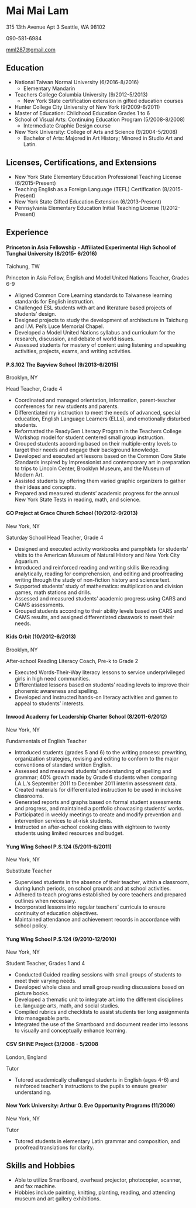# Mai Mai Lam

315 13th Avenue Apt 3 Seattle, WA 98102

090-581-6984

[mml287@gmail.com](mailto:mml287@gmail.com)

## Education
* National Taiwan Normal University  (6/2016-8/2016)
  * Elementary Mandarin
* Teachers College Columbia University (9/2012-5/2013)
  * New York State certification extension in gifted education courses
*  Hunter College City University of New York (9/2009-6/2011)
  * Master of Education: Childhood Education Grades 1 to 6
* School of Visual Arts: Continuing Education Program (5/2008-8/2008)
  * Intermediate Graphic Design course
* New York University: College of Arts and Science (9/2004-5/2008)
  * Bachelor of Arts: Majored in Art History; Minored in Studio Art and Latin.

## Licenses, Certifications, and Extensions

* New York State Elementary Education Professional Teaching License (6/2015-Present)
* Teaching English as a Foreign Language (TEFL) Certification (8/2015-Present)
* New York State Gifted Education Extension (6/2013-Present)
* Pennsylvania Elementary Education Initial Teaching License (1/2012-Present)

## Experience

#### Princeton in Asia Fellowship - Affiliated Experimental High School of Tunghai University (8/2015- 6/2016)

Taichung, TW

Princeton in Asia Fellow, English and Model United Nations Teacher, Grades 6-9

* Aligned Common Core Learning standards to Taiwanese learning standards for English instruction.
* Challenged ESL students with art and literature based projects of students’ design.
* Designed projects to study the development of architecture in Taichung and I.M. Pei’s Luce Memorial Chapel.
* Developed a Model United Nations syllabus and curriculum for the research, discussion, and debate of world issues.
* Assessed students for mastery of content using listening and speaking activities, projects, exams, and writing activities.

#### P.S.102 The Bayview School (9/2013-6/2015)

Brooklyn, NY

Head Teacher, Grade 4

* Coordinated and managed orientation, information, parent-teacher conferences for new students and parents.
* Differentiated my instruction to meet the needs of advanced, special education, English Language Learners (ELLs), and emotionally disturbed students.
* Reformatted the ReadyGen Literacy Program in the Teachers College Workshop model for student centered small group instruction.
* Grouped students according based on their multiple-entry levels to target their needs and engage their background knowledge.
* Developed and executed art lessons based on the Common Core State Standards inspired by Impressionist and contemporary art in preparation to trips to Lincoln Center, Brooklyn Museum, and the Museum of Modern Art.
* Assisted students by offering them varied graphic organizers to gather their ideas and concepts.
* Prepared and measured students’ academic progress for the annual New York State Tests in reading, math, and science.

#### GO Project at Grace Church School (10/2012-9/2013)

New York, NY

Saturday School Head Teacher, Grade 4

* Designed and executed activity workbooks and pamphlets for students’ visits to the American Museum of Natural History and New York City Aquarium.
* Introduced and reinforced reading and writing skills like reading analytically, reading for comprehension, and editing and proofreading writing through the study of non-fiction history and science text.
* Supported students’ study of mathematics: multiplication and division games, math stations and drills.
* Assessed and measured students’ academic progress using CARS and CAMS assessments.
* Grouped students according to their ability levels based on CARS and CAMS results, and assigned differentiated classwork to meet their needs.

#### Kids Orbit (10/2012-6/2013)

Brooklyn, NY

After-school Reading Literacy Coach, Pre-k to Grade 2

* Executed Words-Their-Way literacy lessons to service underprivileged girls in high need communities.
* Differentiated lessons based on students’ reading levels to improve their phonemic awareness and spelling.
* Developed and instructed hands-on literacy activities and games to appeal to students’ interests.

#### Inwood Academy for Leadership Charter School (8/2011-6/2012)

New York, NY

Fundamentals of English Teacher

* Introduced students (grades 5 and 6) to the writing process: prewriting, organization strategies, revising and editing to conform to the major conventions of standard written English.
* Assessed and measured students’ understanding of spelling and grammar; 40% growth made by Grade 6 students when comparing I.A.L.’s September 2011 to December 2011 interim assessment data.
* Created materials for differentiated instruction to be used in inclusive classrooms.
* Generated reports and graphs based on formal student assessments and progress, and maintained a portfolio showcasing students’ works.
* Participated in weekly meetings to create and modify prevention and intervention services to at-risk students.
* Instructed an after-school cooking class with eighteen to twenty students using limited resources and budget.

#### Yung Wing School P.S.124 (5/2011-6/2011)

New York, NY

Substitute Teacher

* Supervised students in the absence of their teacher, within a classroom, during lunch periods, on school grounds and at school activities.
* Adhered to teach programs established by core teachers and prepared outlines when necessary.
* Incorporated lessons into regular teachers’ curricula to ensure continuity of education objectives.
* Maintained attendance and achievement records in accordance with school policy.

#### Yung Wing School P.S.124 (9/2010-12/2010)

New York, NY

Student Teacher, Grades 1 and 4

* Conducted Guided reading sessions with small groups of students to meet their varying needs.
* Developed whole class and small group reading discussions based on picture books.
* Developed a thematic unit to integrate art into the different disciplines i.e. language arts, math, and social studies.
* Compiled rubrics and checklists to assist students tier long assignments into manageable parts.
* Integrated the use of the Smartboard and document reader into lessons to visually and conceptually enhance learning.

#### CSV SHINE Project (3/2008 - 5/2008

London, England

Tutor

* Tutored academically challenged students in English (ages 4-6) and reinforced teacher’s instructions to the pupils to ensure greater understanding.

#### New York University: Arthur O. Eve Opportunity Programs (11/2009)

New York, NY

Tutor

* Tutored students in elementary Latin grammar and composition, and proofread translations for clarity.

## Skills and Hobbies
* Able to utilize Smartboard, overhead projector, photocopier, scanner, and fax machine.
* Hobbies include painting, knitting, planting, reading, and attending museum and art gallery exhibitions.
